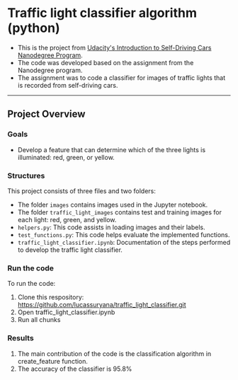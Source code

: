 # Traffic light classifier algorithm (python)
- This is the project from [Udacity's Introduction to Self-Driving Cars Nanodegree Program](https://learn.udacity.com/nanodegrees/nd113).
- The code was developed based on the assignment from the Nanodegree program. 
- The assignment was to code a classifier for images of traffic lights that is recorded from self-driving cars.

---

## Project Overview
### Goals
* Develop a feature that can determine which of the three lights is illuminated: red, green, or yellow.

### Structures
This project consists of three files and two folders:
* The folder `images` contains images used in the Jupyter notebook.
* The folder `traffic_light_images` contains test and training images for each light: red, green, and yellow.
* `helpers.py`: This code assists in loading images and their labels.
* `test_functions.py`: This code helps evaluate the implemented functions.
* `traffic_light_classifier.ipynb`: Documentation of the steps performed to develop the traffic light classifier.

### Run the code
To run the code:
1. Clone this respository: https://github.com/lucassuryana/traffic_light_classifier.git 
2. Open traffic_light_classifier.ipynb
3. Run all chunks

### Results
1. The main contribution of the code is the classification algorithm in create_feature function.
2. The accuracy of the classifier is 95.8%